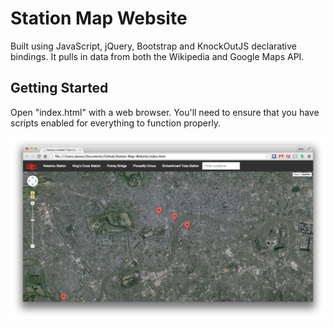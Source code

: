 # Station Map Website
Built using JavaScript, jQuery, Bootstrap and KnockOutJS declarative bindings. It pulls in data from both the Wikipedia and Google Maps API.


## Getting Started
Open "index.html" with a web browser. You'll need to ensure that you have scripts enabled for everything to function properly.


![Screenshot](screenshot.png)

